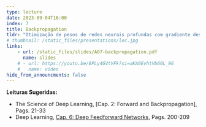 ```yaml
---
type: lecture
date: 2023-09-04T16:00
index: 7
title: Backpropagation
tldr: "Otimização de pesos de redes neurais profundas com gradiente descendente."
# thumbnail: /static_files/presentations/lec.jpg
links: 
    - url: /static_files/slides/A07-backpropagation.pdf
      name: slides
    # - url: https://youtu.be/8PLy4GVtVFk?si=aKA0EvhtVb60L_9G
    #   name: vídeo
hide_from_announcments: false
---
```

**Leituras Sugeridas:**
- The Science of Deep Learning, [Cap. 2: Forward and Backpropagation], Pags. 21-33
- Deep Learning, [Cap. 6: Deep Feedforward Networks](https://www.deeplearningbook.org/contents/mlp.html), Pags. 200-209